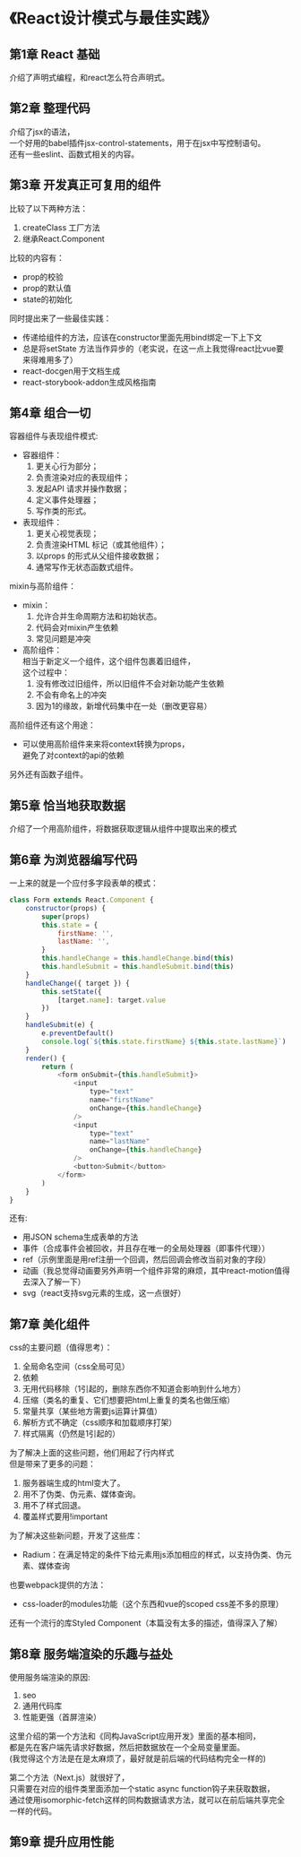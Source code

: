 # 《React设计模式与最佳实践》

## 第1章 React 基础
介绍了声明式编程，和react怎么符合声明式。

## 第2章 整理代码
介绍了jsx的语法，<br>
一个好用的babel插件jsx-control-statements，用于在jsx中写控制语句。<br>
还有一些eslint、函数式相关的内容。

## 第3章 开发真正可复用的组件
比较了以下两种方法：
1. createClass 工厂方法
2. 继承React.Component

比较的内容有：
* prop的校验
* prop的默认值
* state的初始化

同时提出来了一些最佳实践：
* 传递给组件的方法，应该在constructor里面先用bind绑定一下上下文
* 总是将setState 方法当作异步的（老实说，在这一点上我觉得react比vue要来得难用多了）
* react-docgen用于文档生成
* react-storybook-addon生成风格指南

## 第4章 组合一切
容器组件与表现组件模式:
* 容器组件：
    1. 更关心行为部分；
    2. 负责渲染对应的表现组件；
    3. 发起API 请求并操作数据；
    4. 定义事件处理器；
    5. 写作类的形式。
* 表现组件：
    1. 更关心视觉表现；
    2. 负责渲染HTML 标记（或其他组件）；
    3. 以props 的形式从父组件接收数据；
    4. 通常写作无状态函数式组件。

mixin与高阶组件：
* mixin：
    1. 允许合并生命周期方法和初始状态。
    2. 代码会对mixin产生依赖
    3. 常见问题是冲突
* 高阶组件：<br>
相当于新定义一个组件，这个组件包裹着旧组件，<br>
这个过程中：
    1. 没有修改过旧组件，所以旧组件不会对新功能产生依赖
    2. 不会有命名上的冲突
    3. 因为1的缘故，新增代码集中在一处（删改更容易）

高阶组件还有这个用途：
* 可以使用高阶组件来来将context转换为props，<br>
避免了对context的api的依赖

另外还有函数子组件。



## 第5章 恰当地获取数据
介绍了一个用高阶组件，将数据获取逻辑从组件中提取出来的模式


## 第6章 为浏览器编写代码
一上来的就是一个应付多字段表单的模式：
```javascript
class Form extends React.Component {
    constructor(props) {
        super(props)
        this.state = {
            firstName: '',
            lastName: '',
        }
        this.handleChange = this.handleChange.bind(this)
        this.handleSubmit = this.handleSubmit.bind(this)
    }
    handleChange({ target }) {
        this.setState({
            [target.name]: target.value
        })
    }
    handleSubmit(e) {
        e.preventDefault()
        console.log(`${this.state.firstName} ${this.state.lastName}`)
    }
    render() {
        return (
            <form onSubmit={this.handleSubmit}>
                <input
                    type="text"
                    name="firstName"
                    onChange={this.handleChange}
                />
                <input
                    type="text"
                    name="lastName"
                    onChange={this.handleChange}
                />
                <button>Submit</button>
            </form>
        )
    }
}
```
还有:
* 用JSON schema生成表单的方法
* 事件（合成事件会被回收，并且存在唯一的全局处理器（即事件代理））
* ref（示例里面是用ref注册一个回调，然后回调会修改当前对象的字段）
* 动画（我总觉得动画要另外声明一个组件非常的麻烦，其中react-motion值得去深入了解一下）
* svg（react支持svg元素的生成，这一点很好）



## 第7章 美化组件
css的主要问题（值得思考）：
1. 全局命名空间（css全局可见）
2. 依赖
3. 无用代码移除（1引起的，删除东西你不知道会影响到什么地方）
4. 压缩（类名的重复、它们想要把html上重复的类名也做压缩）
5. 常量共享（某些地方需要js运算计算值）
6. 解析方式不确定（css顺序和加载顺序打架）
7. 样式隔离（仍然是1引起的）

为了解决上面的这些问题，他们用起了行内样式<br>
但是带来了更多的问题：
1. 服务器端生成的html变大了。
2. 用不了伪类、伪元素、媒体查询。
3. 用不了样式回退。
4. 覆盖样式要用!important

为了解决这些新问题，开发了这些库：
* Radium：在满足特定的条件下给元素用js添加相应的样式，以支持伪类、伪元素、媒体查询

也要webpack提供的方法：
* css-loader的modules功能（这个东西和vue的scoped css差不多的原理）

还有一个流行的库Styled Component（本篇没有太多的描述，值得深入了解）

## 第8章 服务端渲染的乐趣与益处

使用服务端渲染的原因:
1. seo
2. 通用代码库
3. 性能更强（首屏渲染）

这里介绍的第一个方法和《同构JavaScript应用开发》里面的基本相同，<br>
都是先在客户端先请求好数据，然后把数据放在一个全局变量里面。<br>
(我觉得这个方法是在是太麻烦了，最好就是前后端的代码结构完全一样的)

第二个方法（Next.js）就很好了，<br>
只需要在对应的组件类里面添加一个static async function钩子来获取数据，<br>
通过使用isomorphic-fetch这样的同构数据请求方法，就可以在前后端共享完全一样的代码。

## 第9章 提升应用性能

